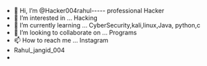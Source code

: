 - 👋 Hi, I’m @Hacker004rahul----- professional Hacker 
- 👀 I’m interested in ... Hacking 
- 🌱 I’m currently learning ... CyberSecurity,kali,linux,Java, python,c
- 💞️ I’m looking to collaborate on ... Programs 
- 📫 How to reach me ... Instagram
- Rahul_jangid_004
- 

<!---
Hacker004rahul/Hacker004rahul is a ✨ special ✨ repository because its `README.md` (this file) appears on your GitHub profile.
You can click the Preview link to take a look at your changes.
--->
